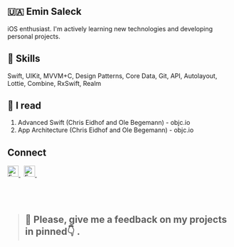 

## **🇺🇦 Emin Saleck** 

iOS enthusiast. I'm actively learning new technologies and developing personal projects.

## **🔧 Skills**
<p>
Swift, UIKit, MVVM+C, Design Patterns, Core Data, Git, API, Autolayout, Lottie, Combine, RxSwift, Realm
</p>

## **📖 I read**
1. Advanced Swift (Chris Eidhof and Ole Begemann) - objc.io
2. App Architecture (Chris Eidhof and Ole Begemann) - objc.io


## **Connect**
 <a href="https://www.linkedin.com/in/eminsaleck1001/" target="_blank"> 
   <img align="" alt="Emin's LinkedIn" width="25px" src="https://www.vectorlogo.zone/logos/linkedin/linkedin-icon.svg" /> 
 </a> &nbsp;
<a href="mailto:lemin08@gmail.com" target="_blank"> 
   <img align="" alt="Emin's LinkedIn" width="25px" src="https://www.vectorlogo.zone/logos/gmail/gmail-icon.svg" /> 
 </a> &nbsp;
 <br>
<br>
<br>
<br>

> ## **🙏 Please, give me a feedback on my projects in pinned👇 .**






